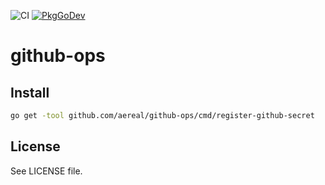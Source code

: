 ![CI][ci-status]
[![PkgGoDev][pkg-go-dev-badge]][pkg-go-dev]

# github-ops

## Install

```sh
go get -tool github.com/aereal/github-ops/cmd/register-github-secret
```

## License

See LICENSE file.

[pkg-go-dev]: https://pkg.go.dev/github.com/aereal/github-ops
[pkg-go-dev-badge]: https://pkg.go.dev/badge/aereal/github-ops
[ci-status]: https://github.com/aereal/github-ops/workflows/ci/badge.svg?branch=main
